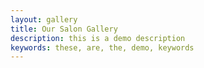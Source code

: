 ```yaml
---
layout: gallery
title: Our Salon Gallery
description: this is a demo description
keywords: these, are, the, demo, keywords
---
```

